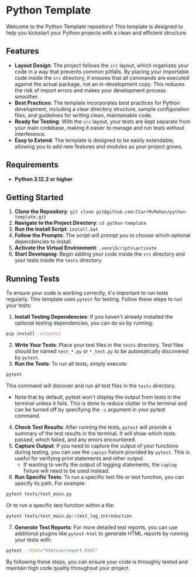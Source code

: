 # Python Template

Welcome to the Python Template repository! This template is designed to help you kickstart your Python projects with a clean and efficient structure.

## Features

-   **Layout Design**: The project follows the `src` layout, which organizes your code in a way that prevents common pitfalls. By placing your importable code inside the `src` directory, it ensures that all commands are executed against the actual package, not an in-development copy. This reduces the risk of import errors and makes your development process smoother.
-   **Best Practices**: The template incorporates best practices for Python development, including a clear directory structure, sample configuration files, and guidelines for writing clean, maintainable code.
-   **Ready for Testing**: With the `src` layout, your tests are kept separate from your main codebase, making it easier to manage and run tests without interference.
-   **Easy to Extend**: The template is designed to be easily extendable, allowing you to add new features and modules as your project grows.

## Requirements

-   **Python 3.12.2 or higher**

## Getting Started

1.  **Clone the Repository**: `git clone git@github.com:CCarrMcMahon/python-template.git`
2.  **Navigate to the Project Directory**: `cd python-template`
3.  **Run the Install Script**: `install.bat`
4.  **Follow the Prompts**: The script will prompt you to choose which optional dependencies to install.
5.  **Activate the Virtual Environment**: `.venv\Scripts\activate`
6.  **Start Developing**: Begin adding your code inside the `src` directory and your tests inside the `tests` directory.

## Running Tests

To ensure your code is working correctly, it's important to run tests regularly. This template uses `pytest` for testing. Follow these steps to run your tests:

1.  **Install Testing Dependencies**: If you haven't already installed the optional testing dependencies, you can do so by running:

```sh
pip install -e[tests]
```

2.  **Write Your Tests**: Place your test files in the `tests` directory. Test files should be named `test_*.py` or `*_test.py` to be automatically discovered by `pytest`.
3.  **Run the Tests**: To run all tests, simply execute:

```sh
pytest
```

This command will discover and run all test files in the `tests` directory.

-   Note that by default, pytest won't display the output from tests in the terminal unless it fails. This is done to reduce clutter in the terminal and can be turned off by specifying the `-s` argument in your pytest command.

4.  **Check Test Results**: After running the tests, `pytest` will provide a summary of the test results in the terminal. It will show which tests passed, which failed, and any errors encountered.
5.  **Capture Output**: If you need to capture the output of your functions during testing, you can use the `capsys` fixture provided by `pytest`. This is useful for verifying print statements and other output.
    -   If wanting to verify the output of logging statements, the `caplog` fixture will need to be used instead.
6.  **Run Specific Tests**: To run a specific test file or test function, you can specify its path. For example:

```sh
pytest tests/test_main.py
```

Or to run a specific test function within a file:

```sh
pytest tests/test_main.py::test_log_introduction
```

7.  **Generate Test Reports**: For more detailed test reports, you can use additional plugins like `pytest-html` to generate HTML reports by running your tests with:

```sh
pytest --html="htmlcov/report.html"
```

By following these steps, you can ensure your code is throughly tested and maintain high code quality throughout your project.

